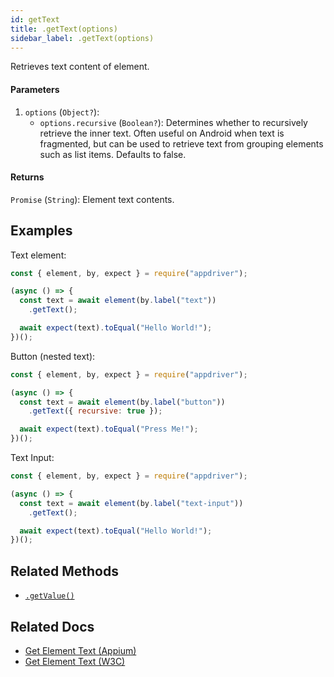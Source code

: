 ```yaml
---
id: getText
title: .getText(options)
sidebar_label: .getText(options)
---
```


Retrieves text content of element.

#### Parameters

1. `options` (`Object?`):
    - `options.recursive` (`Boolean?`): Determines whether to recursively retrieve the inner text. Often useful on Android when text is fragmented, but can be used to retrieve text from grouping elements such as list items. Defaults to false.

#### Returns

`Promise` (`String`): Element text contents.

## Examples

Text element:

```javascript
const { element, by, expect } = require("appdriver");

(async () => {
  const text = await element(by.label("text"))
    .getText();

  await expect(text).toEqual("Hello World!");
})();
```

Button (nested text):

```javascript
const { element, by, expect } = require("appdriver");

(async () => {
  const text = await element(by.label("button"))
    .getText({ recursive: true });

  await expect(text).toEqual("Press Me!");
})();
```

Text Input:

```javascript
const { element, by, expect } = require("appdriver");

(async () => {
  const text = await element(by.label("text-input"))
    .getText();

  await expect(text).toEqual("Hello World!");
})();
```

## Related Methods

- [`.getValue()`](./getValue.md)

## Related Docs

- [Get Element Text (Appium)](http://appium.io/docs/en/commands/element/attributes/text/)
- [Get Element Text (W3C)](https://www.w3.org/TR/webdriver/#dfn-get-element-text)
